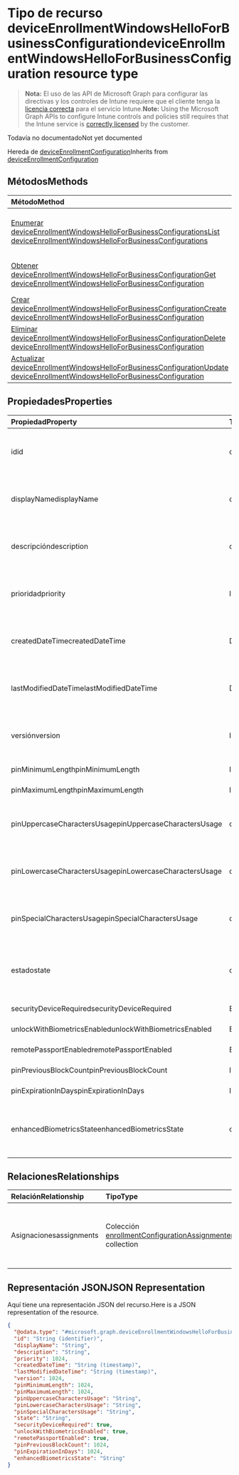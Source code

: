 # <a name="deviceenrollmentwindowshelloforbusinessconfiguration-resource-type"></a><span data-ttu-id="4c8e2-101">Tipo de recurso deviceEnrollmentWindowsHelloForBusinessConfiguration</span><span class="sxs-lookup"><span data-stu-id="4c8e2-101">deviceEnrollmentWindowsHelloForBusinessConfiguration resource type</span></span>

> <span data-ttu-id="4c8e2-102">**Nota:** El uso de las API de Microsoft Graph para configurar las directivas y los controles de Intune requiere que el cliente tenga la [licencia correcta](https://go.microsoft.com/fwlink/?linkid=839381) para el servicio Intune.</span><span class="sxs-lookup"><span data-stu-id="4c8e2-102">**Note:** Using the Microsoft Graph APIs to configure Intune controls and policies still requires that the Intune service is [correctly licensed](https://go.microsoft.com/fwlink/?linkid=839381) by the customer.</span></span>

<span data-ttu-id="4c8e2-103">Todavía no documentado</span><span class="sxs-lookup"><span data-stu-id="4c8e2-103">Not yet documented</span></span>

<span data-ttu-id="4c8e2-104">Hereda de [deviceEnrollmentConfiguration](../resources/intune_onboarding_deviceenrollmentconfiguration.md)</span><span class="sxs-lookup"><span data-stu-id="4c8e2-104">Inherits from [deviceEnrollmentConfiguration](../resources/intune_onboarding_deviceenrollmentconfiguration.md)</span></span>

## <a name="methods"></a><span data-ttu-id="4c8e2-105">Métodos</span><span class="sxs-lookup"><span data-stu-id="4c8e2-105">Methods</span></span>
|<span data-ttu-id="4c8e2-106">Método</span><span class="sxs-lookup"><span data-stu-id="4c8e2-106">Method</span></span>|<span data-ttu-id="4c8e2-107">Tipo de valor devuelto</span><span class="sxs-lookup"><span data-stu-id="4c8e2-107">Return Type</span></span>|<span data-ttu-id="4c8e2-108">Descripción</span><span class="sxs-lookup"><span data-stu-id="4c8e2-108">Description</span></span>|
|:---|:---|:---|
|[<span data-ttu-id="4c8e2-109">Enumerar deviceEnrollmentWindowsHelloForBusinessConfigurations</span><span class="sxs-lookup"><span data-stu-id="4c8e2-109">List deviceEnrollmentWindowsHelloForBusinessConfigurations</span></span>](../api/intune_onboarding_deviceenrollmentwindowshelloforbusinessconfiguration_list.md)|<span data-ttu-id="4c8e2-110">Colección [deviceEnrollmentWindowsHelloForBusinessConfiguration](../resources/intune_onboarding_deviceenrollmentwindowshelloforbusinessconfiguration.md)</span><span class="sxs-lookup"><span data-stu-id="4c8e2-110">[deviceEnrollmentWindowsHelloForBusinessConfiguration](../resources/intune_onboarding_deviceenrollmentwindowshelloforbusinessconfiguration.md) collection</span></span>|<span data-ttu-id="4c8e2-111">Enumere las propiedades y las relaciones de los objetos [deviceEnrollmentWindowsHelloForBusinessConfiguration](../resources/intune_onboarding_deviceenrollmentwindowshelloforbusinessconfiguration.md).</span><span class="sxs-lookup"><span data-stu-id="4c8e2-111">List properties and relationships of the [deviceEnrollmentWindowsHelloForBusinessConfiguration](../resources/intune_onboarding_deviceenrollmentwindowshelloforbusinessconfiguration.md) objects.</span></span>|
|[<span data-ttu-id="4c8e2-112">Obtener deviceEnrollmentWindowsHelloForBusinessConfiguration</span><span class="sxs-lookup"><span data-stu-id="4c8e2-112">Get deviceEnrollmentWindowsHelloForBusinessConfiguration</span></span>](../api/intune_onboarding_deviceenrollmentwindowshelloforbusinessconfiguration_get.md)|[<span data-ttu-id="4c8e2-113">deviceEnrollmentWindowsHelloForBusinessConfiguration</span><span class="sxs-lookup"><span data-stu-id="4c8e2-113">deviceEnrollmentWindowsHelloForBusinessConfiguration</span></span>](../resources/intune_onboarding_deviceenrollmentwindowshelloforbusinessconfiguration.md)|<span data-ttu-id="4c8e2-114">Lea las propiedades y las relaciones del objeto [deviceEnrollmentWindowsHelloForBusinessConfiguration](../resources/intune_onboarding_deviceenrollmentwindowshelloforbusinessconfiguration.md).</span><span class="sxs-lookup"><span data-stu-id="4c8e2-114">Read properties and relationships of [plannerProgressTaskBoardTaskFormat](../resources/intune_onboarding_deviceenrollmentwindowshelloforbusinessconfiguration.md) object.</span></span>|
|[<span data-ttu-id="4c8e2-115">Crear deviceEnrollmentWindowsHelloForBusinessConfiguration</span><span class="sxs-lookup"><span data-stu-id="4c8e2-115">Create deviceEnrollmentWindowsHelloForBusinessConfiguration</span></span>](../api/intune_onboarding_deviceenrollmentwindowshelloforbusinessconfiguration_create.md)|[<span data-ttu-id="4c8e2-116">deviceEnrollmentWindowsHelloForBusinessConfiguration</span><span class="sxs-lookup"><span data-stu-id="4c8e2-116">deviceEnrollmentWindowsHelloForBusinessConfiguration</span></span>](../resources/intune_onboarding_deviceenrollmentwindowshelloforbusinessconfiguration.md)|<span data-ttu-id="4c8e2-117">Cree un objeto [deviceEnrollmentWindowsHelloForBusinessConfiguration](../resources/intune_onboarding_deviceenrollmentwindowshelloforbusinessconfiguration.md).</span><span class="sxs-lookup"><span data-stu-id="4c8e2-117">Create a new [plannerBucket](../resources/intune_onboarding_deviceenrollmentwindowshelloforbusinessconfiguration.md) object.</span></span>|
|[<span data-ttu-id="4c8e2-118">Eliminar deviceEnrollmentWindowsHelloForBusinessConfiguration</span><span class="sxs-lookup"><span data-stu-id="4c8e2-118">Delete deviceEnrollmentWindowsHelloForBusinessConfiguration</span></span>](../api/intune_onboarding_deviceenrollmentwindowshelloforbusinessconfiguration_delete.md)|<span data-ttu-id="4c8e2-119">Ninguna</span><span class="sxs-lookup"><span data-stu-id="4c8e2-119">None</span></span>|<span data-ttu-id="4c8e2-120">Elimina un [deviceEnrollmentWindowsHelloForBusinessConfiguration](../resources/intune_onboarding_deviceenrollmentwindowshelloforbusinessconfiguration.md).</span><span class="sxs-lookup"><span data-stu-id="4c8e2-120">Deletes a [deviceEnrollmentWindowsHelloForBusinessConfiguration](../resources/intune_onboarding_deviceenrollmentwindowshelloforbusinessconfiguration.md).</span></span>|
|[<span data-ttu-id="4c8e2-121">Actualizar deviceEnrollmentWindowsHelloForBusinessConfiguration</span><span class="sxs-lookup"><span data-stu-id="4c8e2-121">Update deviceEnrollmentWindowsHelloForBusinessConfiguration</span></span>](../api/intune_onboarding_deviceenrollmentwindowshelloforbusinessconfiguration_update.md)|[<span data-ttu-id="4c8e2-122">deviceEnrollmentWindowsHelloForBusinessConfiguration</span><span class="sxs-lookup"><span data-stu-id="4c8e2-122">deviceEnrollmentWindowsHelloForBusinessConfiguration</span></span>](../resources/intune_onboarding_deviceenrollmentwindowshelloforbusinessconfiguration.md)|<span data-ttu-id="4c8e2-123">Actualice las propiedades de un objeto [deviceEnrollmentWindowsHelloForBusinessConfiguration](../resources/intune_onboarding_deviceenrollmentwindowshelloforbusinessconfiguration.md).</span><span class="sxs-lookup"><span data-stu-id="4c8e2-123">Update the properties of a [calendar](../resources/intune_onboarding_deviceenrollmentwindowshelloforbusinessconfiguration.md) object.</span></span>|

## <a name="properties"></a><span data-ttu-id="4c8e2-124">Propiedades</span><span class="sxs-lookup"><span data-stu-id="4c8e2-124">Properties</span></span>
|<span data-ttu-id="4c8e2-125">Propiedad</span><span class="sxs-lookup"><span data-stu-id="4c8e2-125">Property</span></span>|<span data-ttu-id="4c8e2-126">Tipo</span><span class="sxs-lookup"><span data-stu-id="4c8e2-126">Type</span></span>|<span data-ttu-id="4c8e2-127">Descripción</span><span class="sxs-lookup"><span data-stu-id="4c8e2-127">Description</span></span>|
|:---|:---|:---|
|<span data-ttu-id="4c8e2-128">id</span><span class="sxs-lookup"><span data-stu-id="4c8e2-128">id</span></span>|<span data-ttu-id="4c8e2-129">cadena</span><span class="sxs-lookup"><span data-stu-id="4c8e2-129">String</span></span>|<span data-ttu-id="4c8e2-130">Todavía no documentado Heredado de [deviceEnrollmentConfiguration](../resources/intune_onboarding_deviceenrollmentconfiguration.md)</span><span class="sxs-lookup"><span data-stu-id="4c8e2-130">Not yet documented Inherited from [deviceEnrollmentConfiguration](../resources/intune_onboarding_deviceenrollmentconfiguration.md)</span></span>|
|<span data-ttu-id="4c8e2-131">displayName</span><span class="sxs-lookup"><span data-stu-id="4c8e2-131">displayName</span></span>|<span data-ttu-id="4c8e2-132">cadena</span><span class="sxs-lookup"><span data-stu-id="4c8e2-132">String</span></span>|<span data-ttu-id="4c8e2-133">Todavía no documentado Heredado de [deviceEnrollmentConfiguration](../resources/intune_onboarding_deviceenrollmentconfiguration.md)</span><span class="sxs-lookup"><span data-stu-id="4c8e2-133">Not yet documented Inherited from [deviceEnrollmentConfiguration](../resources/intune_onboarding_deviceenrollmentconfiguration.md)</span></span>|
|<span data-ttu-id="4c8e2-134">descripción</span><span class="sxs-lookup"><span data-stu-id="4c8e2-134">description</span></span>|<span data-ttu-id="4c8e2-135">cadena</span><span class="sxs-lookup"><span data-stu-id="4c8e2-135">String</span></span>|<span data-ttu-id="4c8e2-136">Todavía no documentado Heredado de [deviceEnrollmentConfiguration](../resources/intune_onboarding_deviceenrollmentconfiguration.md)</span><span class="sxs-lookup"><span data-stu-id="4c8e2-136">Not yet documented Inherited from [deviceEnrollmentConfiguration](../resources/intune_onboarding_deviceenrollmentconfiguration.md)</span></span>|
|<span data-ttu-id="4c8e2-137">prioridad</span><span class="sxs-lookup"><span data-stu-id="4c8e2-137">priority</span></span>|<span data-ttu-id="4c8e2-138">Int32</span><span class="sxs-lookup"><span data-stu-id="4c8e2-138">Int32</span></span>|<span data-ttu-id="4c8e2-139">Todavía no documentado Heredado de [deviceEnrollmentConfiguration](../resources/intune_onboarding_deviceenrollmentconfiguration.md)</span><span class="sxs-lookup"><span data-stu-id="4c8e2-139">Not yet documented Inherited from [deviceEnrollmentConfiguration](../resources/intune_onboarding_deviceenrollmentconfiguration.md)</span></span>|
|<span data-ttu-id="4c8e2-140">createdDateTime</span><span class="sxs-lookup"><span data-stu-id="4c8e2-140">createdDateTime</span></span>|<span data-ttu-id="4c8e2-141">DateTimeOffset</span><span class="sxs-lookup"><span data-stu-id="4c8e2-141">DateTimeOffset</span></span>|<span data-ttu-id="4c8e2-142">Todavía no documentado Heredado de [deviceEnrollmentConfiguration](../resources/intune_onboarding_deviceenrollmentconfiguration.md)</span><span class="sxs-lookup"><span data-stu-id="4c8e2-142">Not yet documented Inherited from [deviceEnrollmentConfiguration](../resources/intune_onboarding_deviceenrollmentconfiguration.md)</span></span>|
|<span data-ttu-id="4c8e2-143">lastModifiedDateTime</span><span class="sxs-lookup"><span data-stu-id="4c8e2-143">lastModifiedDateTime</span></span>|<span data-ttu-id="4c8e2-144">DateTimeOffset</span><span class="sxs-lookup"><span data-stu-id="4c8e2-144">DateTimeOffset</span></span>|<span data-ttu-id="4c8e2-145">Todavía no documentado Heredado de [deviceEnrollmentConfiguration](../resources/intune_onboarding_deviceenrollmentconfiguration.md)</span><span class="sxs-lookup"><span data-stu-id="4c8e2-145">Not yet documented Inherited from [deviceEnrollmentConfiguration](../resources/intune_onboarding_deviceenrollmentconfiguration.md)</span></span>|
|<span data-ttu-id="4c8e2-146">versión</span><span class="sxs-lookup"><span data-stu-id="4c8e2-146">version</span></span>|<span data-ttu-id="4c8e2-147">Int32</span><span class="sxs-lookup"><span data-stu-id="4c8e2-147">Int32</span></span>|<span data-ttu-id="4c8e2-148">Todavía no documentado Heredado de [deviceEnrollmentConfiguration](../resources/intune_onboarding_deviceenrollmentconfiguration.md)</span><span class="sxs-lookup"><span data-stu-id="4c8e2-148">Not yet documented Inherited from [deviceEnrollmentConfiguration](../resources/intune_onboarding_deviceenrollmentconfiguration.md)</span></span>|
|<span data-ttu-id="4c8e2-149">pinMinimumLength</span><span class="sxs-lookup"><span data-stu-id="4c8e2-149">pinMinimumLength</span></span>|<span data-ttu-id="4c8e2-150">Int32</span><span class="sxs-lookup"><span data-stu-id="4c8e2-150">Int32</span></span>|<span data-ttu-id="4c8e2-151">Todavía no documentado</span><span class="sxs-lookup"><span data-stu-id="4c8e2-151">Not yet documented</span></span>|
|<span data-ttu-id="4c8e2-152">pinMaximumLength</span><span class="sxs-lookup"><span data-stu-id="4c8e2-152">pinMaximumLength</span></span>|<span data-ttu-id="4c8e2-153">Int32</span><span class="sxs-lookup"><span data-stu-id="4c8e2-153">Int32</span></span>|<span data-ttu-id="4c8e2-154">Todavía no documentado</span><span class="sxs-lookup"><span data-stu-id="4c8e2-154">Not yet documented</span></span>|
|<span data-ttu-id="4c8e2-155">pinUppercaseCharactersUsage</span><span class="sxs-lookup"><span data-stu-id="4c8e2-155">pinUppercaseCharactersUsage</span></span>|<span data-ttu-id="4c8e2-156">cadena</span><span class="sxs-lookup"><span data-stu-id="4c8e2-156">String</span></span>|<span data-ttu-id="4c8e2-157">Todavía no documentado Los valores posibles son: `allowed`, `required` y `disallowed`.</span><span class="sxs-lookup"><span data-stu-id="4c8e2-157">Not yet documented Possible values are: `allowed`, `required`, `disallowed`.</span></span>|
|<span data-ttu-id="4c8e2-158">pinLowercaseCharactersUsage</span><span class="sxs-lookup"><span data-stu-id="4c8e2-158">pinLowercaseCharactersUsage</span></span>|<span data-ttu-id="4c8e2-159">cadena</span><span class="sxs-lookup"><span data-stu-id="4c8e2-159">String</span></span>|<span data-ttu-id="4c8e2-160">Todavía no documentado Los valores posibles son: `allowed`, `required` y `disallowed`.</span><span class="sxs-lookup"><span data-stu-id="4c8e2-160">Not yet documented Possible values are: `allowed`, `required`, `disallowed`.</span></span>|
|<span data-ttu-id="4c8e2-161">pinSpecialCharactersUsage</span><span class="sxs-lookup"><span data-stu-id="4c8e2-161">pinSpecialCharactersUsage</span></span>|<span data-ttu-id="4c8e2-162">cadena</span><span class="sxs-lookup"><span data-stu-id="4c8e2-162">String</span></span>|<span data-ttu-id="4c8e2-163">Todavía no documentado Los valores posibles son: `allowed`, `required` y `disallowed`.</span><span class="sxs-lookup"><span data-stu-id="4c8e2-163">Not yet documented Possible values are: `allowed`, `required`, `disallowed`.</span></span>|
|<span data-ttu-id="4c8e2-164">estado</span><span class="sxs-lookup"><span data-stu-id="4c8e2-164">state</span></span>|<span data-ttu-id="4c8e2-165">cadena</span><span class="sxs-lookup"><span data-stu-id="4c8e2-165">String</span></span>|<span data-ttu-id="4c8e2-166">Todavía no documentado Los valores posibles son: `notConfigured`, `enabled` y `disabled`.</span><span class="sxs-lookup"><span data-stu-id="4c8e2-166">Not yet documented Possible values are: `notConfigured`, `enabled`, `disabled`.</span></span>|
|<span data-ttu-id="4c8e2-167">securityDeviceRequired</span><span class="sxs-lookup"><span data-stu-id="4c8e2-167">securityDeviceRequired</span></span>|<span data-ttu-id="4c8e2-168">Booleano</span><span class="sxs-lookup"><span data-stu-id="4c8e2-168">Boolean</span></span>|<span data-ttu-id="4c8e2-169">Todavía no documentado</span><span class="sxs-lookup"><span data-stu-id="4c8e2-169">Not yet documented</span></span>|
|<span data-ttu-id="4c8e2-170">unlockWithBiometricsEnabled</span><span class="sxs-lookup"><span data-stu-id="4c8e2-170">unlockWithBiometricsEnabled</span></span>|<span data-ttu-id="4c8e2-171">Booleano</span><span class="sxs-lookup"><span data-stu-id="4c8e2-171">Boolean</span></span>|<span data-ttu-id="4c8e2-172">Todavía no documentado</span><span class="sxs-lookup"><span data-stu-id="4c8e2-172">Not yet documented</span></span>|
|<span data-ttu-id="4c8e2-173">remotePassportEnabled</span><span class="sxs-lookup"><span data-stu-id="4c8e2-173">remotePassportEnabled</span></span>|<span data-ttu-id="4c8e2-174">Booleano</span><span class="sxs-lookup"><span data-stu-id="4c8e2-174">Boolean</span></span>|<span data-ttu-id="4c8e2-175">Todavía no documentado</span><span class="sxs-lookup"><span data-stu-id="4c8e2-175">Not yet documented</span></span>|
|<span data-ttu-id="4c8e2-176">pinPreviousBlockCount</span><span class="sxs-lookup"><span data-stu-id="4c8e2-176">pinPreviousBlockCount</span></span>|<span data-ttu-id="4c8e2-177">Int32</span><span class="sxs-lookup"><span data-stu-id="4c8e2-177">Int32</span></span>|<span data-ttu-id="4c8e2-178">Todavía no documentado</span><span class="sxs-lookup"><span data-stu-id="4c8e2-178">Not yet documented</span></span>|
|<span data-ttu-id="4c8e2-179">pinExpirationInDays</span><span class="sxs-lookup"><span data-stu-id="4c8e2-179">pinExpirationInDays</span></span>|<span data-ttu-id="4c8e2-180">Int32</span><span class="sxs-lookup"><span data-stu-id="4c8e2-180">Int32</span></span>|<span data-ttu-id="4c8e2-181">Todavía no documentado</span><span class="sxs-lookup"><span data-stu-id="4c8e2-181">Not yet documented</span></span>|
|<span data-ttu-id="4c8e2-182">enhancedBiometricsState</span><span class="sxs-lookup"><span data-stu-id="4c8e2-182">enhancedBiometricsState</span></span>|<span data-ttu-id="4c8e2-183">cadena</span><span class="sxs-lookup"><span data-stu-id="4c8e2-183">String</span></span>|<span data-ttu-id="4c8e2-184">Todavía no documentado Los valores posibles son: `notConfigured`, `enabled` y `disabled`.</span><span class="sxs-lookup"><span data-stu-id="4c8e2-184">Not yet documented Possible values are: `notConfigured`, `enabled`, `disabled`.</span></span>|

## <a name="relationships"></a><span data-ttu-id="4c8e2-185">Relaciones</span><span class="sxs-lookup"><span data-stu-id="4c8e2-185">Relationships</span></span>
|<span data-ttu-id="4c8e2-186">Relación</span><span class="sxs-lookup"><span data-stu-id="4c8e2-186">Relationship</span></span>|<span data-ttu-id="4c8e2-187">Tipo</span><span class="sxs-lookup"><span data-stu-id="4c8e2-187">Type</span></span>|<span data-ttu-id="4c8e2-188">Descripción</span><span class="sxs-lookup"><span data-stu-id="4c8e2-188">Description</span></span>|
|:---|:---|:---|
|<span data-ttu-id="4c8e2-189">Asignaciones</span><span class="sxs-lookup"><span data-stu-id="4c8e2-189">assignments</span></span>|<span data-ttu-id="4c8e2-190">Colección [enrollmentConfigurationAssignment](../resources/intune_onboarding_enrollmentconfigurationassignment.md)</span><span class="sxs-lookup"><span data-stu-id="4c8e2-190">[enrollmentConfigurationAssignment](../resources/intune_onboarding_enrollmentconfigurationassignment.md) collection</span></span>|<span data-ttu-id="4c8e2-191">La lista de asignaciones de grupo para el perfil de configuración del dispositivo.</span><span class="sxs-lookup"><span data-stu-id="4c8e2-191">The list of group assignments for the device configuration profile.</span></span> <span data-ttu-id="4c8e2-192">Heredado de [deviceEnrollmentConfiguration](../resources/intune_onboarding_deviceenrollmentconfiguration.md)</span><span class="sxs-lookup"><span data-stu-id="4c8e2-192">Inherited from [deviceEnrollmentConfiguration](../resources/intune_onboarding_deviceenrollmentconfiguration.md)</span></span>|

## <a name="json-representation"></a><span data-ttu-id="4c8e2-193">Representación JSON</span><span class="sxs-lookup"><span data-stu-id="4c8e2-193">JSON Representation</span></span>
<span data-ttu-id="4c8e2-194">Aquí tiene una representación JSON del recurso.</span><span class="sxs-lookup"><span data-stu-id="4c8e2-194">Here is a JSON representation of the resource.</span></span>
<!-- {
  "blockType": "resource",
  "keyProperty": "id",
  "@odata.type": "microsoft.graph.deviceEnrollmentWindowsHelloForBusinessConfiguration"
}
-->
``` json
{
  "@odata.type": "#microsoft.graph.deviceEnrollmentWindowsHelloForBusinessConfiguration",
  "id": "String (identifier)",
  "displayName": "String",
  "description": "String",
  "priority": 1024,
  "createdDateTime": "String (timestamp)",
  "lastModifiedDateTime": "String (timestamp)",
  "version": 1024,
  "pinMinimumLength": 1024,
  "pinMaximumLength": 1024,
  "pinUppercaseCharactersUsage": "String",
  "pinLowercaseCharactersUsage": "String",
  "pinSpecialCharactersUsage": "String",
  "state": "String",
  "securityDeviceRequired": true,
  "unlockWithBiometricsEnabled": true,
  "remotePassportEnabled": true,
  "pinPreviousBlockCount": 1024,
  "pinExpirationInDays": 1024,
  "enhancedBiometricsState": "String"
}
```



